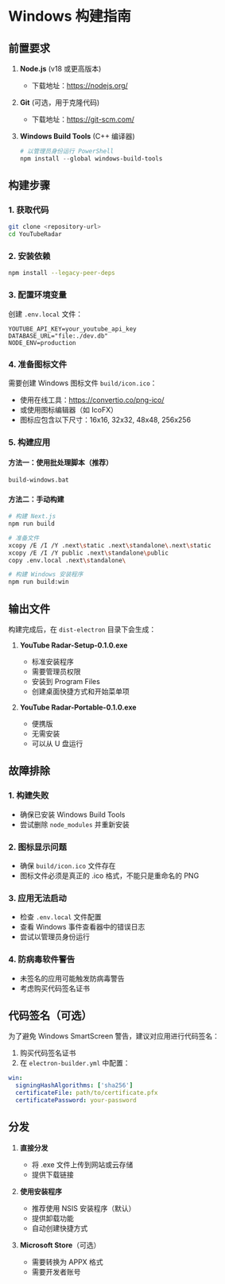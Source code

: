 # Windows 构建指南

## 前置要求

1. **Node.js** (v18 或更高版本)
   - 下载地址：https://nodejs.org/

2. **Git** (可选，用于克隆代码)
   - 下载地址：https://git-scm.com/

3. **Windows Build Tools** (C++ 编译器)
   ```powershell
   # 以管理员身份运行 PowerShell
   npm install --global windows-build-tools
   ```

## 构建步骤

### 1. 获取代码
```bash
git clone <repository-url>
cd YouTubeRadar
```

### 2. 安装依赖
```bash
npm install --legacy-peer-deps
```

### 3. 配置环境变量
创建 `.env.local` 文件：
```env
YOUTUBE_API_KEY=your_youtube_api_key
DATABASE_URL="file:./dev.db"
NODE_ENV=production
```

### 4. 准备图标文件
需要创建 Windows 图标文件 `build/icon.ico`：
- 使用在线工具：https://convertio.co/png-ico/
- 或使用图标编辑器（如 IcoFX）
- 图标应包含以下尺寸：16x16, 32x32, 48x48, 256x256

### 5. 构建应用

#### 方法一：使用批处理脚本（推荐）
```bash
build-windows.bat
```

#### 方法二：手动构建
```bash
# 构建 Next.js
npm run build

# 准备文件
xcopy /E /I /Y .next\static .next\standalone\.next\static
xcopy /E /I /Y public .next\standalone\public
copy .env.local .next\standalone\

# 构建 Windows 安装程序
npm run build:win
```

## 输出文件

构建完成后，在 `dist-electron` 目录下会生成：

1. **YouTube Radar-Setup-0.1.0.exe**
   - 标准安装程序
   - 需要管理员权限
   - 安装到 Program Files
   - 创建桌面快捷方式和开始菜单项

2. **YouTube Radar-Portable-0.1.0.exe**
   - 便携版
   - 无需安装
   - 可以从 U 盘运行

## 故障排除

### 1. 构建失败
- 确保已安装 Windows Build Tools
- 尝试删除 `node_modules` 并重新安装

### 2. 图标显示问题
- 确保 `build/icon.ico` 文件存在
- 图标文件必须是真正的 .ico 格式，不能只是重命名的 PNG

### 3. 应用无法启动
- 检查 `.env.local` 文件配置
- 查看 Windows 事件查看器中的错误日志
- 尝试以管理员身份运行

### 4. 防病毒软件警告
- 未签名的应用可能触发防病毒警告
- 考虑购买代码签名证书

## 代码签名（可选）

为了避免 Windows SmartScreen 警告，建议对应用进行代码签名：

1. 购买代码签名证书
2. 在 `electron-builder.yml` 中配置：
```yaml
win:
  signingHashAlgorithms: ['sha256']
  certificateFile: path/to/certificate.pfx
  certificatePassword: your-password
```

## 分发

1. **直接分发**
   - 将 .exe 文件上传到网站或云存储
   - 提供下载链接

2. **使用安装程序**
   - 推荐使用 NSIS 安装程序（默认）
   - 提供卸载功能
   - 自动创建快捷方式

3. **Microsoft Store**（可选）
   - 需要转换为 APPX 格式
   - 需要开发者账号